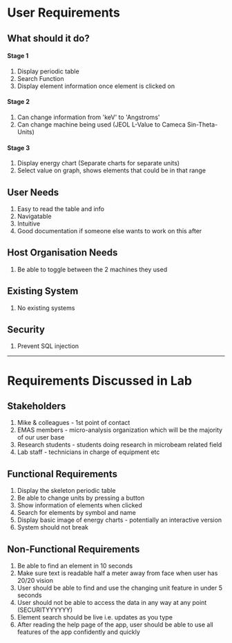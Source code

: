 # User Requirements

## What should it do?
#### Stage 1
1. Display periodic table
1. Search Function
1. Display element information once element is clicked on

#### Stage 2
1. Can change information from 'keV' to 'Angstroms'
1. Can change machine being used (JEOL L-Value to Cameca Sin-Theta-Units)

#### Stage 3
1. Display energy chart (Separate charts for separate units)
1. Select value on graph, shows elements that could be in that range


## User Needs
1. Easy to read the table and info
1. Navigatable
1. Intuitive
1. Good documentation if someone else wants to work on this after

## Host Organisation Needs
1. Be able to toggle between the 2 machines they used

## Existing System
1. No existing systems

## Security
1. Prevent SQL injection

***

# Requirements Discussed in Lab

## Stakeholders
1. Mike & colleagues - 1st point of contact
2. EMAS members - micro-analysis organization which will be the majority of our user base
3. Research students - students doing research in microbeam related field
4. Lab staff - technicians in charge of equipment etc

## Functional Requirements
1. Display the skeleton periodic table
1. Be able to change units by pressing a button
1. Show information of elements when clicked
1. Search for elements by symbol and name
1. Display basic image of energy charts - potentially an interactive version
1. System should not break

## Non-Functional Requirements
1. Be able to find an element in 10 seconds
1. Make sure text is readable half a meter away from face when user has 20/20 vision
1. User should be able to find and use the changing unit feature in under 5 seconds
1. User should not be able to access the data in any way at any point (SECURITYYYYYY)
1. Element search should be live i.e. updates as you type
1. After reading the help page of the app, user should be able to use all features of the app confidently and quickly
